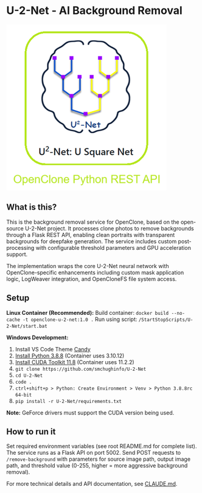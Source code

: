 # U-2-Net - AI Background Removal

![U-2-Net Overview](/Documentation/u-2-net.png)

## What is this?

This is the background removal service for OpenClone, based on the open-source U-2-Net project. It processes clone photos to remove backgrounds through a Flask REST API, enabling clean portraits with transparent backgrounds for deepfake generation. The service includes custom post-processing with configurable threshold parameters and GPU acceleration support.

The implementation wraps the core U-2-Net neural network with OpenClone-specific enhancements including custom mask application logic, LogWeaver integration, and OpenCloneFS file system access.

## Setup

**Linux Container (Recommended):**
Build container: `docker build --no-cache -t openclone-u-2-net:1.0 .`
Run using script: `/StartStopScripts/U-2-Net/start.bat`

**Windows Development:**
1. Install VS Code Theme [Candy](https://vscodethemes.com/e/meganrogge.candy-theme/candy?language=javascript)
2. [Install Python 3.8.8](https://www.python.org/downloads/release/python-388/) (Container uses 3.10.12)
3. [Install CUDA Toolkit 11.8](https://developer.nvidia.com/cuda-11-8-0-download-archive?target_os=Windows&target_arch=x86_64&target_version=11&target_type=exe_local) (Container uses 11.2.2)
4. `git clone https://github.com/smchughinfo/U-2-Net`
5. `cd U-2-Net`
6. `code .`
7. `ctrl+shift+p > Python: Create Environment > Venv > Python 3.8.8rc 64-bit`
8. `pip install -r U-2-Net/requirements.txt`

**Note:** GeForce drivers must support the CUDA version being used.

## How to run it

Set required environment variables (see root README.md for complete list). The service runs as a Flask API on port 5002. Send POST requests to `/remove-background` with parameters for source image path, output image path, and threshold value (0-255, higher = more aggressive background removal).

For more technical details and API documentation, see [CLAUDE.md](CLAUDE.md).